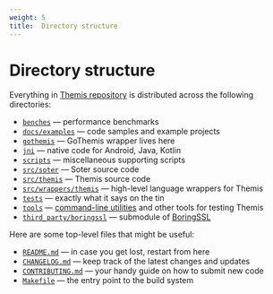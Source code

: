 ```yaml
---
weight: 5
title:  Directory structure
---
```


# Directory structure

Everything in [Themis repository](https://github.com/cossacklabs/themis/)
is distributed across the following directories:

  - [`benches`](https://github.com/cossacklabs/themis/tree/master/benches) —
    performance benchmarks
  - [`docs/examples`](https://github.com/cossacklabs/themis/tree/master/docs/examples) —
    code samples and example projects
  - [`gothemis`](https://github.com/cossacklabs/themis/tree/master/gothemis) —
    GoThemis wrapper lives here
  - [`jni`](https://github.com/cossacklabs/themis/tree/master/jni) —
    native code for Android, Java, Kotlin
  - [`scripts`](https://github.com/cossacklabs/themis/tree/master/scripts) —
    miscellaneous supporting scripts
  - [`src/soter`](https://github.com/cossacklabs/themis/tree/master/src/soter) —
    Soter source code
  - [`src/themis`](https://github.com/cossacklabs/themis/tree/master/src/themis) —
    Themis source code
  - [`src/wrappers/themis`](https://github.com/cossacklabs/themis/tree/master/src/wrappers/themis) —
    high-level language wrappers for Themis
  - [`tests`](https://github.com/cossacklabs/themis/tree/master/tests) —
    exactly what it says on the tin
  - [`tools`](https://github.com/cossacklabs/themis/tree/master/tools) —
    [command-line utilities](/themis/debugging/cli-utilities/)
    and other tools for testing Themis
  - [`third_party/boringssl`](https://github.com/cossacklabs/themis/tree/master/third_party/boringssl) —
    submodule of [BoringSSL](https://boringssl.googlesource.com/boringssl/)

Here are some top-level files that might be useful:

  - [`README.md`](https://github.com/cossacklabs/themis#readme) —
    in case you get lost, restart from here
  - [`CHANGELOG.md`](https://github.com/cossacklabs/themis/blob/master/CHANGELOG.md) —
    keep track of the latest changes and updates
  - [`CONTRIBUTING.md`](https://github.com/cossacklabs/themis/blob/master/CONTRIBUTING.md) —
    your handy guide on how to submit new code
  - [`Makefile`](https://github.com/cossacklabs/themis/blob/master/Makefile) —
    the entry point to the build system
